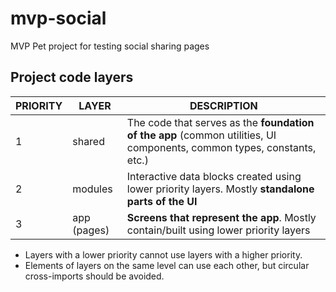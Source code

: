 # mvp-social
MVP Pet project for testing social sharing pages

## Project code layers

| PRIORITY | LAYER       | DESCRIPTION                                                                                                            |
| -------- | ----------- | ---------------------------------------------------------------------------------------------------------------------- |
| 1        | shared      | The code that serves as the **foundation of the app** (common utilities, UI components, common types, constants, etc.) |
| 2        | modules     | Interactive data blocks created using lower priority layers. Mostly **standalone parts of the UI**                     |
| 3        | app (pages) | **Screens that represent the app**. Mostly contain/built using lower priority layers                                   |

- Layers with a lower priority cannot use layers with a higher priority.
- Elements of layers on the same level can use each other, but circular cross-imports should be avoided.
